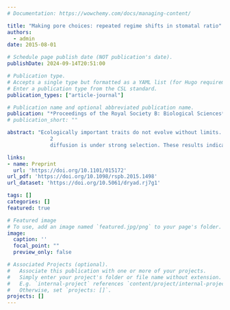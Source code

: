 ```yaml
---
# Documentation: https://wowchemy.com/docs/managing-content/

title: "Making pore choices: repeated regime shifts in stomatal ratio"
authors: 
  - admin
date: 2015-08-01

# Schedule page publish date (NOT publication's date).
publishDate: 2024-09-14T20:51:00

# Publication type.
# Accepts a single type but formatted as a YAML list (for Hugo requirements).
# Enter a publication type from the CSL standard.
publication_types: ["article-journal"]

# Publication name and optional abbreviated publication name.
publication: "*Proceedings of the Royal Society B: Biological Sciences*"
# publication_short: ""

abstract: "Ecologically important traits do not evolve without limits. Instead, evolution is constrained by the set of available and viable phenotypes. In particular, natural selection may only favour a narrow range of adaptive optima constrained within selective regimes. Here, I integrate data with theory to test whether selection explains phenotypic constraint. A global database of 599 plant species from 94 families shows that stomatal ratio, a trait affecting photosynthesis and defence against pathogens, is highly constrained. Most plants have their stomata on the lower leaf surface (hypostomy), but species with half their stomata on each surface (amphistomy) form a distinct mode in the trait distribution. A model based on a trade-off between maximizing photosynthesis and a fitness cost of upper stomata predicts a limited number of adaptive solutions, leading to a multimodal trait distribution. Phylogenetic comparisons show that amphistomy is the most common among fast-growing species, supporting the view that CO 
              2 
              diffusion is under strong selection. These results indicate that selective optima stay within a relatively stable set of selective regimes over macroevolutionary time."

links:
- name: Preprint
  url: 'https://doi.org/10.1101/015172'
url_pdf: 'https://doi.org/10.1098/rspb.2015.1498'
url_dataset: 'https://doi.org/10.5061/dryad.rj7g1'

tags: []
categories: []
featured: true

# Featured image
# To use, add an image named `featured.jpg/png` to your page's folder. 
image:
  caption: ''
  focal_point: ""
  preview_only: false

# Associated Projects (optional).
#   Associate this publication with one or more of your projects.
#   Simply enter your project's folder or file name without extension.
#   E.g. `internal-project` references `content/project/internal-project/index.md`.
#   Otherwise, set `projects: []`.
projects: []
---
```

